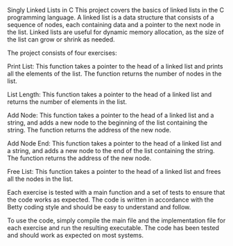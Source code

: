 Singly Linked Lists in C
This project covers the basics of linked lists in the C programming language. A linked list is a data structure that consists of a sequence of nodes, each containing data and a pointer to the next node in the list. Linked lists are useful for dynamic memory allocation, as the size of the list can grow or shrink as needed.

The project consists of four exercises:

Print List: This function takes a pointer to the head of a linked list and prints all the elements of the list. The function returns the number of nodes in the list.

List Length: This function takes a pointer to the head of a linked list and returns the number of elements in the list.

Add Node: This function takes a pointer to the head of a linked list and a string, and adds a new node to the beginning of the list containing the string. The function returns the address of the new node.

Add Node End: This function takes a pointer to the head of a linked list and a string, and adds a new node to the end of the list containing the string. The function returns the address of the new node.

Free List: This function takes a pointer to the head of a linked list and frees all the nodes in the list.

Each exercise is tested with a main function and a set of tests to ensure that the code works as expected. The code is written in accordance with the Betty coding style and should be easy to understand and follow.

To use the code, simply compile the main file and the implementation file for each exercise and run the resulting executable. The code has been tested and should work as expected on most systems. 
